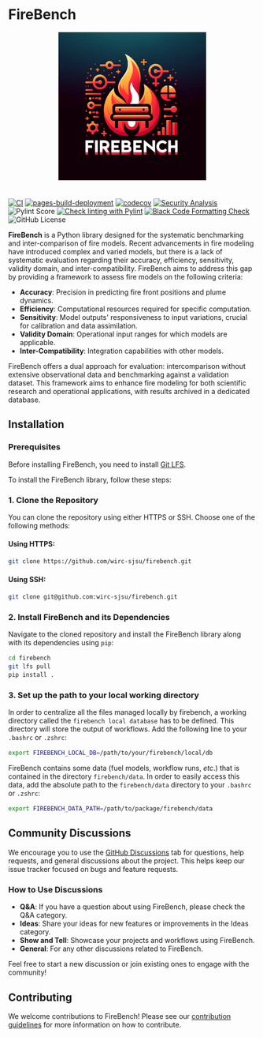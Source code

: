 # FireBench

<div style="text-align: center;">
    <img src="docs/images/firebench_logo.png" alt="FireBench Logo" width="300"/>
</div>

<div style="height: 20px;"></div> <!-- Adds a blank space -->

[![CI](https://github.com/wirc-sjsu/firebench/actions/workflows/ci.yml/badge.svg?branch=main)](https://github.com/wirc-sjsu/firebench/actions/workflows/ci.yml)
[![pages-build-deployment](https://github.com/wirc-sjsu/firebench/actions/workflows/pages/pages-build-deployment/badge.svg?branch=main)](https://github.com/wirc-sjsu/firebench/actions/workflows/pages/pages-build-deployment)
[![codecov](https://codecov.io/github/wirc-sjsu/firebench/graph/badge.svg?token=8F44OX12EW)](https://codecov.io/github/wirc-sjsu/firebench)
[![Security Analysis](https://github.com/wirc-sjsu/firebench/actions/workflows/security.yml/badge.svg?branch=main)](https://github.com/wirc-sjsu/firebench/actions/workflows/security.yml)
![Pylint Score](https://img.shields.io/badge/Pylint-10.00-brightgreen.svg)
[![Check linting with Pylint](https://github.com/wirc-sjsu/firebench/actions/workflows/pylint.yml/badge.svg?branch=main)](https://github.com/wirc-sjsu/firebench/actions/workflows/pylint.yml)
[![Black Code Formatting Check](https://github.com/wirc-sjsu/firebench/actions/workflows/black.yml/badge.svg?branch=main)](https://github.com/wirc-sjsu/firebench/actions/workflows/black.yml)
![GitHub License](https://img.shields.io/github/license/wirc-sjsu/firebench)

**FireBench** is a Python library designed for the systematic benchmarking and inter-comparison of fire models.
Recent advancements in fire modeling have introduced complex and varied models, but there is a lack of systematic evaluation regarding their accuracy, efficiency, sensitivity, validity domain, and inter-compatibility.
FireBench aims to address this gap by providing a framework to assess fire models on the following criteria:

- **Accuracy**: Precision in predicting fire front positions and plume dynamics.
- **Efficiency**: Computational resources required for specific computation.
- **Sensitivity**: Model outputs' responsiveness to input variations, crucial for calibration and data assimilation.
- **Validity Domain**: Operational input ranges for which models are applicable.
- **Inter-Compatibility**: Integration capabilities with other models.

FireBench offers a dual approach for evaluation: intercomparison without extensive observational data and benchmarking against a validation dataset. This framework aims to enhance fire modeling for both scientific research and operational applications, with results archived in a dedicated database.

## Installation

### Prerequisites

Before installing FireBench, you need to install [Git LFS](https://git-lfs.github.com/).

To install the FireBench library, follow these steps:

### 1. Clone the Repository

You can clone the repository using either HTTPS or SSH. Choose one of the following methods:

#### Using HTTPS:
```bash
git clone https://github.com/wirc-sjsu/firebench.git
```

#### Using SSH:
```bash
git clone git@github.com:wirc-sjsu/firebench.git
```

### 2. Install FireBench and its Dependencies

Navigate to the cloned repository and install the FireBench library along with its dependencies using `pip`:

```bash
cd firebench
git lfs pull
pip install .
```

### 3. Set up the path to your local working directory

In order to centralize all the files managed locally by firebench, a working directory called the `firebench local database` has to be defined.
This directory will store the output of workflows.
Add the following line to your `.bashrc` or `.zshrc`:
```bash
export FIREBENCH_LOCAL_DB=/path/to/your/firebench/local/db
```

FireBench contains some data (fuel models, workflow runs, *etc*.) that is contained in the directory `firebench/data`. 
In order to easily access this data, add the absolute path to the `firebench/data` directory to your `.bashrc` or `.zshrc`:
```bash
export FIREBENCH_DATA_PATH=/path/to/package/firebench/data
```

## Community Discussions

We encourage you to use the [GitHub Discussions](https://github.com/wirc-sjsu/firebench/discussions) tab for questions, help requests, and general discussions about the project. This helps keep our issue tracker focused on bugs and feature requests.

### How to Use Discussions

- **Q&A**: If you have a question about using FireBench, please check the Q&A category.
- **Ideas**: Share your ideas for new features or improvements in the Ideas category.
- **Show and Tell**: Showcase your projects and workflows using FireBench.
- **General**: For any other discussions related to FireBench.

Feel free to start a new discussion or join existing ones to engage with the community!

## Contributing

We welcome contributions to FireBench! Please see our [contribution guidelines](CONTRIBUTE.md) for more information on how to contribute.